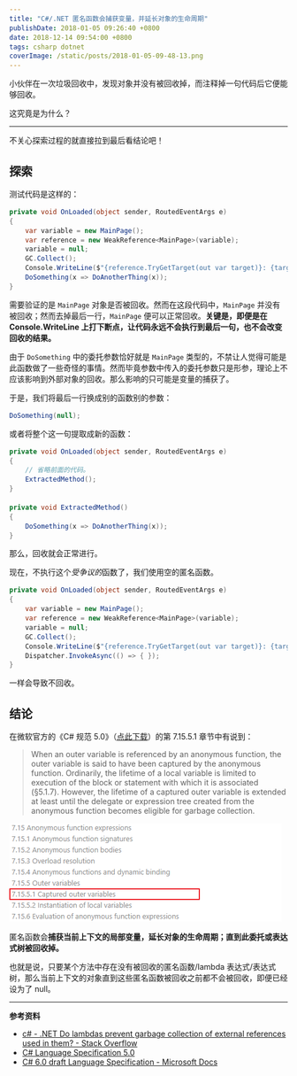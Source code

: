 ```yaml
---
title: "C#/.NET 匿名函数会捕获变量，并延长对象的生命周期"
publishDate: 2018-01-05 09:26:40 +0800
date: 2018-12-14 09:54:00 +0800
tags: csharp dotnet
coverImage: /static/posts/2018-01-05-09-48-13.png
---
```


小伙伴在一次垃圾回收中，发现对象并没有被回收掉，而注释掉一句代码后它便能够回收。

这究竟是为什么？

---

不关心探索过程的就直接拉到最后看结论吧！

<p id="toc"></p>

## 探索

测试代码是这样的：

```csharp
private void OnLoaded(object sender, RoutedEventArgs e)
{
    var variable = new MainPage();
    var reference = new WeakReference<MainPage>(variable);
    variable = null;
    GC.Collect();
    Console.WriteLine($"{reference.TryGetTarget(out var target)}: {target}");
    DoSomething(x => DoAnotherThing(x));
}
```

需要验证的是 `MainPage` 对象是否被回收。然而在这段代码中，`MainPage` 并没有被回收；然而去掉最后一行，`MainPage` 便可以正常回收。**关键是，即便是在 Console.WriteLine 上打下断点，让代码永远不会执行到最后一句，也不会改变回收的结果。**

由于 `DoSomething` 中的委托参数恰好就是 `MainPage` 类型的，不禁让人觉得可能是此函数做了一些奇怪的事情。然而毕竟参数中传入的委托参数只是形参，理论上不应该影响到外部对象的回收。那么影响的只可能是变量的捕获了。

于是，我们将最后一行换成别的函数别的参数：

```csharp
DoSomething(null);
```

或者将整个这一句提取成新的函数：

```csharp
private void OnLoaded(object sender, RoutedEventArgs e)
{
    // 省略前面的代码。
    ExtractedMethod();
}

private void ExtractedMethod()
{
    DoSomething(x => DoAnotherThing(x));
}
```

那么，回收就会正常进行。

现在，不执行这个*受争议的*函数了，我们使用空的匿名函数。

```csharp
private void OnLoaded(object sender, RoutedEventArgs e)
{
    var variable = new MainPage();
    var reference = new WeakReference<MainPage>(variable);
    variable = null;
    GC.Collect();
    Console.WriteLine($"{reference.TryGetTarget(out var target)}: {target}");
    Dispatcher.InvokeAsync(() => { });
}
```

一样会导致不回收。

## 结论

在微软官方的《C# 规范 5.0》（[点此下载](http://www.microsoft.com/en-us/download/details.aspx?id=7029)）的第 7.15.5.1 章节中有说到：

> When an outer variable is referenced by an anonymous function, the outer variable is said to have been captured by the anonymous function. Ordinarily, the lifetime of a local variable is limited to execution of the block or statement with which it is associated (§5.1.7). However, the lifetime of a captured outer variable is extended at least until the delegate or expression tree created from the anonymous function becomes eligible for garbage collection.

![章节](/static/posts/2018-01-05-09-48-13.png)

匿名函数会**捕获当前上下文的局部变量，延长对象的生命周期；直到此委托或表达式树被回收掉。**

也就是说，只要某个方法中存在没有被回收的匿名函数/lambda 表达式/表达式树，那么当前上下文的对象直到这些匿名函数被回收之前都不会被回收，即便已经设为了 null。

---

**参考资料**

- [c# - .NET Do lambdas prevent garbage collection of external references used in them? - Stack Overflow](https://stackoverflow.com/a/31729713/6233938)
- [C# Language Specification 5.0](http://www.c-sharpcorner.com/ebooks/csharp-language-specification_5)
- [C# 6.0 draft Language Specification - Microsoft Docs](https://docs.microsoft.com/en-us/dotnet/csharp/language-reference/language-specification/?wt.mc_id=MVP)

